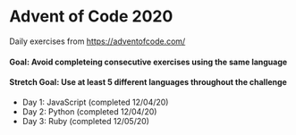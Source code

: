 # Advent of Code 2020

Daily exercises from https://adventofcode.com/

#### Goal: Avoid completeing consecutive exercises using the same language

#### Stretch Goal: Use at least 5 different languages throughout the challenge

- Day 1: JavaScript (completed 12/04/20)
- Day 2: Python (completed 12/04/20)
- Day 3: Ruby (completed 12/05/20)
